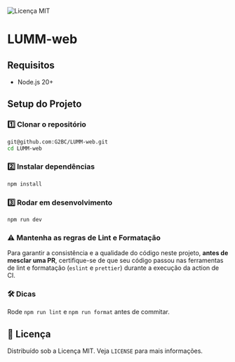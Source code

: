 ![Licença MIT](https://img.shields.io/badge/Licença-MIT-yellow.svg)
# LUMM-web

## Requisitos

- Node.js 20+

## Setup do Projeto

### 1️⃣ Clonar o repositório

```bash
git@github.com:G2BC/LUMM-web.git
cd LUMM-web
```

### 2️⃣ Instalar dependências

```bash
npm install
```

### 3️⃣ Rodar em desenvolvimento

```bash
npm run dev
```

### ⚠️ Mantenha as regras de Lint e Formatação

Para garantir a consistência e a qualidade do código neste projeto, **antes de mesclar uma PR**, certifique-se de que seu código passou nas ferramentas de lint e formatação (`eslint` e `prettier`) durante a execução da action de CI.

### 🛠️ Dicas

Rode `npm run lint` e `npm run format` antes de commitar.

## 📄 Licença

Distribuído sob a Licença MIT. Veja `LICENSE` para mais informações.
